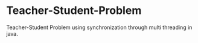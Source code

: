 # Teacher-Student-Problem
Teacher-Student Problem using synchronization through multi threading in java.

